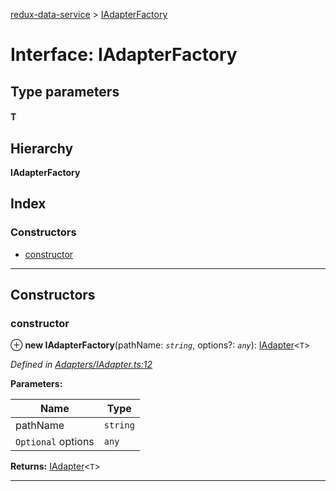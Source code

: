 [redux-data-service](../README.md) > [IAdapterFactory](../interfaces/iadapterfactory.md)

# Interface: IAdapterFactory

## Type parameters
#### T 
## Hierarchy

**IAdapterFactory**

## Index

### Constructors

* [constructor](iadapterfactory.md#constructor)

---

## Constructors

<a id="constructor"></a>

###  constructor

⊕ **new IAdapterFactory**(pathName: *`string`*, options?: *`any`*): [IAdapter](iadapter.md)<`T`>

*Defined in [Adapters/IAdapter.ts:12](https://github.com/Rediker-Software/redux-data-service/blob/e03b428/src/Adapters/IAdapter.ts#L12)*

**Parameters:**

| Name | Type |
| ------ | ------ |
| pathName | `string` |
| `Optional` options | `any` |

**Returns:** [IAdapter](iadapter.md)<`T`>

___

